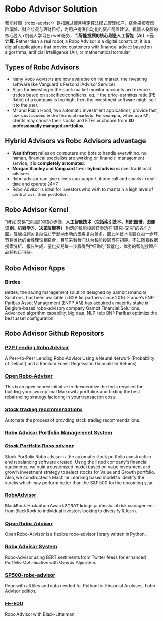 # Robo Advisor Solution
智能投顾（robo-advisor）是指通过使用特定算法模式管理帐户，结合投资者风险偏好、财产状况与理财目标，为用户提供自动化的资产配置建议。机器人投顾的核心是人+机器人学习在+web服务，而**智能投顾的核心则是人工智能（AI）+云计算**.
Rather than a real robot, a Robo Advisor is a digital construct, it is a digital applications that provide customers with financial advice based on algorithms, artificial intelligence (AI), or mathematical formular.


## Types of Robo Advisors
- Many Robo Advisors are now available on the market, the investing software like Vanguard's Personal Advisor Services.
- Apps for investing in the stock market monitor accounts and execute trades based on specified conditions, eg, if the price-earnings ratio (PE Ratio) of a company is too high, then the investment software might sell it to the user.
- M1 and Robin Hood, two automatic investment applications, provide fast, low-cost access to the financial markets. For example, when use M1, clients may choose their stocks and ETFs or choose from **80 professionally managed portfolios**.

## Hybrid Advisors vs Robo Advisors advantage
- **Wealthfront** relies on computers and bots to handle everything, no human, finanical specialists are working on financial management service, it is **completely automated**.
- **Morgan Stanley and Vanguard** favor **hybrid advisors** over traditional advisors.
- Robo advisor can give clients can support phone call and emails in real-time and operate 24*7.
- Robo Advisor is ideal for investors who wish to maintain a high level of control over their portfolios.
 
## Robo Advisor Kernel
“研究-交易”是投顾的核心步骤，**人工智能技术（包括索引技术、知识图谱、图像识别、机器学习、决策智能等）** 构筑的智能投顾已渗透在“研究-交易”的各个方面。智能投顾的复杂性在于影响市场的因素复杂繁多，因此AI技术需要在每一步环节将发达的金融理论相结合，目前来看我们认为智能投顾尚在初期。不过随着数据搜索分析、报告生成、量化交易每一步骤得到“细致的”智能化，优秀的智能投顾产品将指日可待。

## Robo Advisor Apps
### Birdee
Birdee, the saving management solution designed by Gambit Financial Solutions, has been available in B2B for partners since 2016. France’s BNP Paribas Asset Management (BNPP AM) has acquired a majority stake in Belgium-based robo-advisory company Gambit Financial Solutions. Advanced algorithm capability, big data, NLP help BNP Paribas optimize the best asset configuration. 

## Robo Advisor Github Repositors
### [P2P Lending Robo Advisor](https://github.com/as6140/peervest)
A Peer-to-Peer Lending Robo-Advisor Using a Neural Network (Probability of Default) and a Random Forest Regression (Annualized Returns)
### [Open Robo-Advisor](https://github.com/VanAurum/robo-advisor)
This is an open source initiative to democratize the tools required for building your own optimal Markowitz portfolios and finding the best rebalancing strategy factoring in your transaction costs
### [Stock trading recommendations](https://github.com/pcotnoir/robo-advisor)
Automate the process of providing stock trading recommendations.
### [Robo Advisor Portfolio Management System](https://github.com/shin2suka/Robo-Advisor)
### [Stock Portfolio Robo advisor](https://github.com/sushantsbelapurkar/Stock-Portfolio-Robo-Advisor)
Stock Portfolio Robo advisor is the automatic stock portfolio construction and rebalancing software created. Using the listed company's financial statements, we built a customized model based on value investment and growth investment strategy to select stocks for Value and Growth portfolio. Also, we constructed a Machine Learning based model to identify the stocks which may perform better than the S&P 500 for the upcoming year.
### [RoboAdvisor](https://github.com/jamesylgan/RoboAdvisor)
BlackRock Hackathon Award: STRAT brings professional risk management from BlackRock to individual investors looking to diversify & learn.
### [Open Robo-Advisor](https://github.com/highwire-ai/open-robo-advisor)
Open Robo-Advisor is a flexible robo-advisor library written in Python.
### [Robo Advisor System](https://github.com/eleow/roboadvisorSystem)
Robo-Advisor using BERT sentiments from Twitter feeds for enhanced Portfolio Optimisation with Genetic Algorithm.
### [SP500-robo-advisor](https://github.com/kdboller/pythonsp500-robo-advisor-edition)
Repo with all files and data needed for Python for Financial Analyses, Robo Advisor edition.
### [FE-800](https://github.com/Sion2015/FE-800)
Robo Advisor with Black-Litterman.

[//]: # (These are reference links used in the body of this note and get stripped out when the markdown processor does its job. There is no need to format nicely because it shouldn't be seen. Thanks SO - http://stackoverflow.com/questions/4823468/store-comments-in-markdown-syntax)

   [AlchemyLanguage]: <https://blog.csdn.net/weixin_34004576/article/details/89080467>


